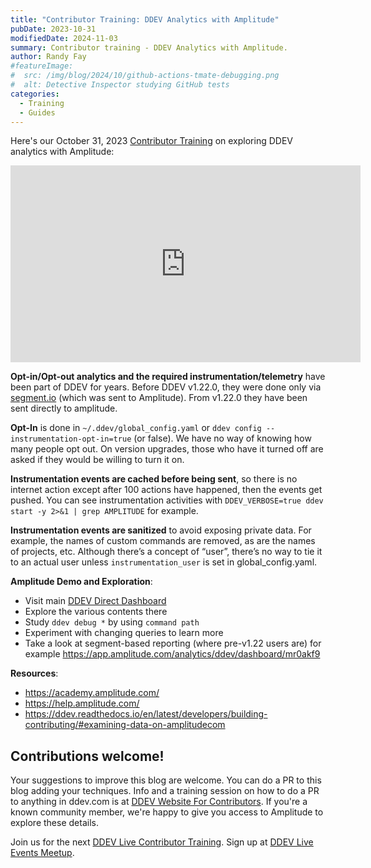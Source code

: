 ```yaml
---
title: "Contributor Training: DDEV Analytics with Amplitude"
pubDate: 2023-10-31
modifiedDate: 2024-11-03
summary: Contributor training - DDEV Analytics with Amplitude.
author: Randy Fay
#featureImage:
#  src: /img/blog/2024/10/github-actions-tmate-debugging.png
#  alt: Detective Inspector studying GitHub tests
categories:
  - Training
  - Guides
---
```



Here's our October 31, 2023 [Contributor Training](/blog/category/training) on exploring DDEV analytics with Amplitude:

<div class="video-container">
<iframe width="560" height="315" src="https://www.youtube.com/embed/vvZmHyAdcR8?si=lasOa1R9WdL1NtGG" title="YouTube video player" frameborder="0" allow="accelerometer; autoplay; clipboard-write; encrypted-media; gyroscope; picture-in-picture; web-share" referrerpolicy="strict-origin-when-cross-origin" allowfullscreen></iframe>
</div>

**Opt-in/Opt-out analytics and the required instrumentation/telemetry** have been part of DDEV for years. Before DDEV v1.22.0, they were done only via [segment.io](http://segment.io) (which was sent to Amplitude). From v1.22.0 they have been sent directly to amplitude.

**Opt-In** is done in `~/.ddev/global_config.yaml` or `ddev config --instrumentation-opt-in=true` (or false). We have no way of knowing how many people opt out.  On version upgrades, those who have it turned off are asked if they would be willing to turn it on.

**Instrumentation events are cached before being sent**, so there is no internet action except after 100 actions have happened, then the events get pushed. You can see instrumentation activities with `DDEV_VERBOSE=true ddev start -y 2>&1 | grep AMPLITUDE` for example.

**Instrumentation events are sanitized** to avoid exposing private data. For example, the names of custom commands are removed, as are the names of projects, etc. Although there’s a concept of “user”, there’s no way to tie it to an actual user unless `instrumentation_user` is set in global_config.yaml.

**Amplitude Demo and Exploration**:

- Visit main [DDEV Direct Dashboard](https://app.amplitude.com/analytics/ddev/dashboard/kd4mm9ft)
- Explore the various contents there
- Study `ddev debug *` by using `command path`
- Experiment with changing queries to learn more
- Take a look at segment-based reporting (where pre-v1.22 users are) for example https://app.amplitude.com/analytics/ddev/dashboard/mr0akf9

**Resources**:

- https://academy.amplitude.com/
- https://help.amplitude.com/
- https://ddev.readthedocs.io/en/latest/developers/building-contributing/#examining-data-on-amplitudecom

## Contributions welcome!

Your suggestions to improve this blog are welcome. You can do a PR to this blog adding your techniques. Info and a training session on how to do a PR to anything in ddev.com is at [DDEV Website For Contributors](ddev-website-for-contributors.md). If you're a known community member, we're happy to give you access to Amplitude to explore these details.

Join us for the next [DDEV Live Contributor Training](/blog/contributor-training/). Sign up at [DDEV Live Events Meetup](https://www.meetup.com/ddev-events/events/).
